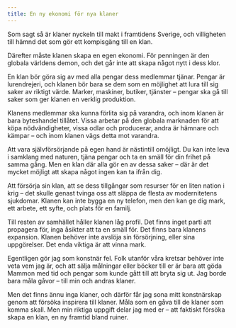 ```yaml
---
title: En ny ekonomi för nya klaner
---
```

Som sagt så är klaner nyckeln till makt i framtidens Sverige, och villigheten till hämnd det som gör ett kompisgäng till en klan.

Därefter måste klanen skapa en egen ekonomi. För penningen är den globala världens demon, och det går inte att skapa något nytt i dess klor.

En klan bör göra sig av med alla pengar dess medlemmar tjänar. Pengar är lurendrejeri, och klanen bör bara se dem som en möjlighet att lura till sig saker av riktigt värde. Marker, maskiner, butiker, tjänster – pengar ska gå till saker som ger klanen en verklig produktion.

Klanens medlemmar ska kunna förlita sig på varandra, och inom klanen är bara byteshandel tillåtet. Vissa arbetar på den globala marknaden för att köpa nödvändigheter, vissa odlar och producerar, andra är hämnare och kämpar – och inom klanen vägs detta mot varandra.

Att vara självförsörjande på egen hand är nästintill omöjligt. Du kan inte leva i samklang med naturen, tjäna pengar och ta en smäll för din frihet på samma gång. Men en klan där alla gör en av dessa saker – där är det mycket möjligt att skapa något ingen kan ta ifrån dig.

Att försörja sin klan, att se dess tillgångar som resurser för en liten nation i krig – det skulle genast tvinga oss att släppa de flesta av modernitetens sjukdomar. Klanen kan inte bygga en ny telefon, men den kan ge dig mark, ett arbete, ett syfte, och plats för en familj.

Till resten av samhället håller klanen låg profil. Det finns inget parti att propagera för, inga åsikter att ta en smäll för. Det finns bara klanens expansion. Klanen behöver inte avslöja sin försörjning, eller sina uppgörelser. Det enda viktiga är att vinna mark.

Egentligen gör jag som konstnär fel. Folk utanför våra kretsar behöver inte veta vem jag är, och att sälja målningar eller böcker till er är bara att göda Mammon med tid och pengar som kunde gått till att bryta sig ut. Jag borde bara måla gåvor – till min och andras klaner.

Men det finns ännu inga klaner, och därför får jag sona mitt konstnärskap genom att försöka inspirera till klaner. Måla som en gåva till de klaner som komma skall. Men min riktiga uppgift delar jag med er – att faktiskt försöka skapa en klan, en ny framtid bland ruiner.
